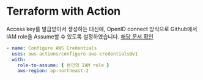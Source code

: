 # Terraform with Action

Access key를 발급받아서 생성하는 대신에, OpenID connect 방식으로 Github에서 IAM role을 Assume할 수 있도록 설정하였습니다. [해당 문서 확인](https://docs.github.com/en/actions/deployment/security-hardening-your-deployments/configuring-openid-connect-in-amazon-web-services)

```yaml
- name: Configure AWS Credentials
  uses: aws-actions/configure-aws-credentials@v1
  with:
    role-to-assume: { 본인의 IAM role }
    aws-region: ap-northeast-2
```

